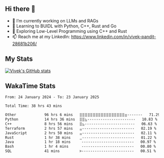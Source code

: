## Hi there 👋

- 🔭 I’m currently working on LLMs and RAGs
- 🌱 Learning to BUIDL with Python, C++, Rust and Go 
- 🤔 Exploring Low-Level Programming using C++ and Rust 
- 📫 Reach me at my LinkedIn: https://www.linkedin.com/in/vivek-pandit-28681b206/

## My Stats
[![Vivek's GitHub stats](https://github-readme-stats.vercel.app/api?username=ipanditi&show_icons=true&theme=dark)](https://ipanditi.github.io/)

## WakaTime Stats
<!--START_SECTION:waka-->

```txt
From: 24 January 2024 - To: 23 January 2025

Total Time: 38 hrs 43 mins

Other             96 hrs 6 mins   ⣿⣿⣿⣿⣿⣿⣿⣿⣿⣿⣿⣿⣿⣿⣿⣿⣿⣶-------   71.29 %
Python            14 hrs 36 mins  ⣿⣿⣦----------------------   10.83 %
C++               8 hrs 56 mins   ⣿⣦-----------------------   06.63 %
Terraform         2 hrs 57 mins   ⣤------------------------   02.19 %
JavaScript        2 hrs 50 mins   ⣤------------------------   02.11 %
Rust              1 hr 38 mins    ⣀------------------------   01.22 %
Java              1 hr 18 mins     ------------------------   00.97 %
Bash              1 hr 4 mins      ------------------------   00.80 %
SQL               41 mins         >------------------------   00.51 %
```

<!--END_SECTION:waka-->


